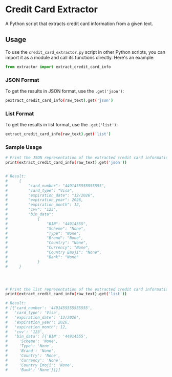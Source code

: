 # Credit Card Extractor

A Python script that extracts credit card information from a given text.

## Usage

To use the `credit_card_extractor.py` script in other Python scripts, you can import it as a module and call its functions directly. Here's an example:

```python
from extractor import extract_credit_card_info
```



### JSON Format

To get the results in JSON format, use the `.get('json')`:

```bash
pextract_credit_card_info(raw_text).get('json')
```

### List Format

To get the results in list format, use the `.get('list')`:

```bash
extract_credit_card_info(raw_text).get('list')
```

### Sample Usage

```bash
# Print the JSON representation of the extracted credit card information
print(extract_credit_card_info(raw_text).get('json'))


# Result:
#     {
#         "card_number": "4491455555555555",
#         "card_type": "Visa",
#         "expiration_date": "12/2026",
#         "expiration_year": 2026,
#         "expiration_month": 12,
#         "cvv": "123",
#         "bin_data":
#             {
#                 "BIN": "44914555",
#                 "Scheme": "None",
#                 "Type": "None",
#                 "Brand": "None",
#                 "Country": "None",
#                 "Currency": "None",
#                 "Country Emoji": "None",
#                 "Bank": "None"
#             }
#     }




# Print the list representation of the extracted credit card information
print(extract_credit_card_info(raw_text).get('list'))

# Result:
# [{'card_number': '4491455555555555',
#   'card_type': 'Visa',
#   'expiration_date': '12/2026',
#   'expiration_year': 2026,
#   'expiration_month': 12,
#   'cvv': '123',
#   'bin_data': [{'BIN': '44914555',
#     'Scheme': 'None',
#     'Type': 'None',
#     'Brand': 'None',
#     'Country': 'None',
#     'Currency': 'None',
#     'Country Emoji': 'None',
#     'Bank': 'None'}]}]

```
